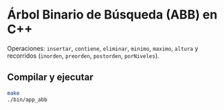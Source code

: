 # Árbol Binario de Búsqueda (ABB) en C++

Operaciones: `insertar`, `contiene`, `eliminar`, `minimo`, `maximo`, `altura` y recorridos (`inorden`, `preorden`, `postorden`, `porNiveles`).

## Compilar y ejecutar
```bash
make
./bin/app_abb
```
